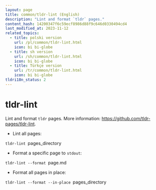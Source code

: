```yaml
---
layout: page
title: common/tldr-lint (English)
description: "Lint and format `tldr` pages."
content_hash: 14200347f6c59ecf8986d88f9c646d0330494cd4
last_modified_at: 2023-11-12
related_topics:
  - title: polski version
    url: /pl/common/tldr-lint.html
    icon: bi bi-globe
  - title: sh version
    url: /sh/common/tldr-lint.html
    icon: bi bi-globe
  - title: Türkçe version
    url: /tr/common/tldr-lint.html
    icon: bi bi-globe
tldri18n_status: 2
---
```

# tldr-lint

Lint and format `tldr` pages.
More information: <https://github.com/tldr-pages/tldr-lint>.

- Lint all pages:

`tldr-lint `<span class="tldr-var badge badge-pill bg-dark-lm bg-white-dm text-white-lm text-dark-dm font-weight-bold">pages_directory</span>

- Format a specific page to `stdout`:

`tldr-lint --format `<span class="tldr-var badge badge-pill bg-dark-lm bg-white-dm text-white-lm text-dark-dm font-weight-bold">page.md</span>

- Format all pages in place:

`tldr-lint --format --in-place `<span class="tldr-var badge badge-pill bg-dark-lm bg-white-dm text-white-lm text-dark-dm font-weight-bold">pages_directory</span>
